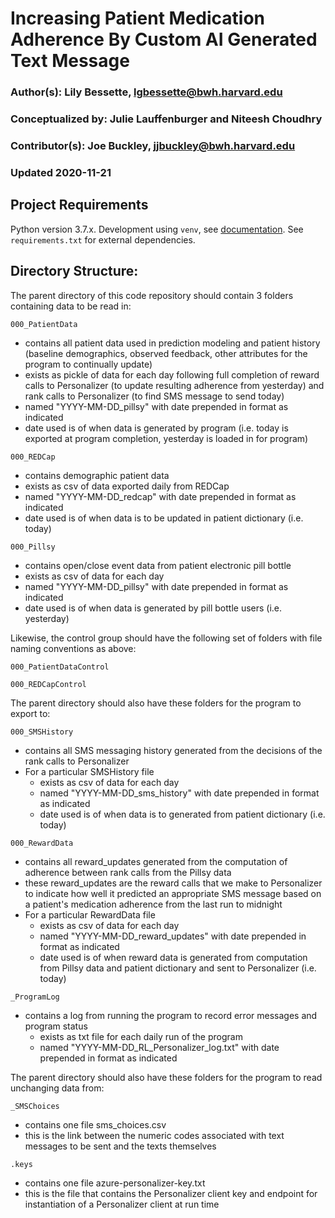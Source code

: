 # Increasing Patient Medication Adherence By Custom AI Generated Text Message
### Author(s): Lily Bessette, lgbessette@bwh.harvard.edu
### Conceptualized by: Julie Lauffenburger and Niteesh Choudhry
### Contributor(s): Joe Buckley, jjbuckley@bwh.harvard.edu
### Updated 2020-11-21

## Project Requirements

Python version 3.7.x. Development using `venv`, see [documentation](https://docs.python.org/3/library/venv.html).
See `requirements.txt` for external dependencies.


## Directory Structure:

The parent directory of this code repository should contain 3 folders containing data to be read in:

`000_PatientData`
- contains all patient data used in prediction modeling and patient history (baseline demographics, observed feedback, other attributes for the program to continually update)
- exists as pickle of data for each day following full completion of reward calls to Personalizer (to update resulting adherence from yesterday) and rank calls to Personalizer (to find SMS message to send today)
- named "YYYY-MM-DD_pillsy" with date prepended in format as indicated
- date used is of when data is generated by program (i.e. today is exported at program completion, yesterday is loaded in for program)

`000_REDCap`
- contains demographic patient data
- exists as csv of data exported daily from REDCap
- named "YYYY-MM-DD_redcap" with date prepended in format as indicated
- date used is of when data is to be updated in patient dictionary (i.e. today)

`000_Pillsy`
- contains open/close event data from patient electronic pill bottle
- exists as csv of data for each day
- named "YYYY-MM-DD_pillsy" with date prepended in format as indicated
- date used is of when data is generated by pill bottle users (i.e. yesterday)

Likewise, the control group should have the following set of folders with file naming conventions as above:

`000_PatientDataControl`

`000_REDCapControl`

The parent directory should also have these folders for the program to export to:

`000_SMSHistory`
- contains all SMS messaging history generated from the decisions of the rank calls to Personalizer
- For a particular SMSHistory file
    - exists as csv of data for each day
    - named "YYYY-MM-DD_sms_history" with date prepended in format as indicated
    - date used is of when data is to generated from patient dictionary (i.e. today)

`000_RewardData`
- contains all reward_updates generated from the computation of adherence between rank calls from the Pillsy data
- these reward_updates are the reward calls that we make to Personalizer to indicate how well it predicted an appropriate SMS message based on a patient's medication adherence from the last run to midnight
- For a particular RewardData file
    - exists as csv of data for each day
    - named "YYYY-MM-DD_reward_updates" with date prepended in format as indicated
    - date used is of when reward data is generated from computation from Pillsy data and patient dictionary and sent to Personalizer (i.e. today)

`_ProgramLog`
- contains a log from running the program to record error messages and program status
    - exists as txt file for each daily run of the program
    - named "YYYY-MM-DD_RL_Personalizer_log.txt" with date prepended in format as indicated
    

The parent directory should also have these folders for the program to read unchanging data from:

`_SMSChoices`
- contains one file sms_choices.csv
- this is the link between the numeric codes associated with text messages to be sent and the texts themselves

    
`.keys`
- contains one file azure-personalizer-key.txt
- this is the file that contains the Personalizer client key and endpoint for instantiation of a Personalizer client at run time

